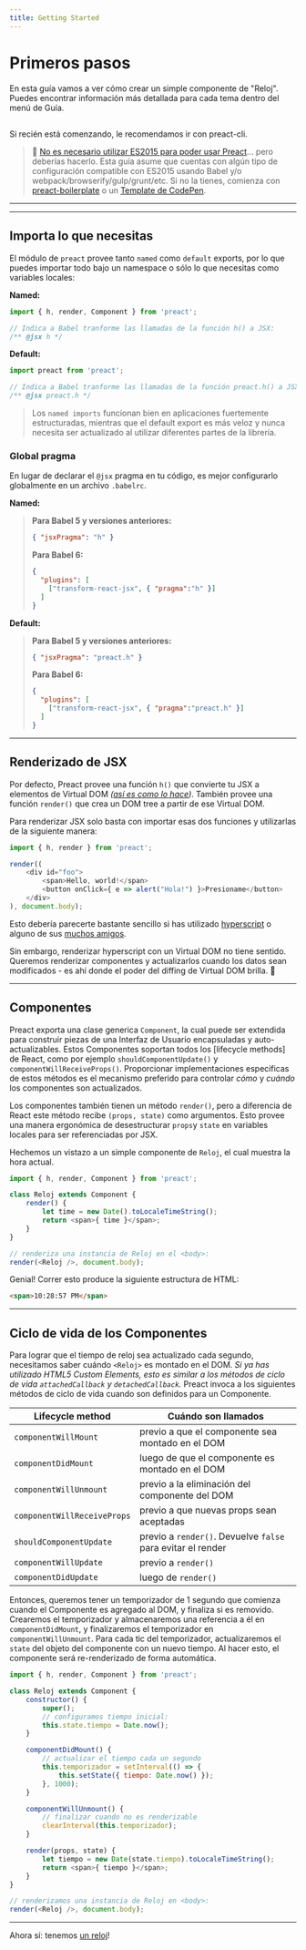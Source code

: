 ```yaml
---
title: Getting Started
---
```


# Primeros pasos

En esta guía vamos a ver cómo crear un simple componente de "Reloj". Puedes encontrar información más detallada para cada tema dentro del menú de Guía.

##

Si recién está comenzando, le recomendamos ir con preact-cli.


> :information_desk_person: [No es necesario utilizar ES2015 para poder usar Preact](https://github.com/developit/preact-without-babel)... pero deberías hacerlo. Esta guía asume que cuentas con algún tipo de configuración compatible con ES2015 usando Babel y/o webpack/browserify/gulp/grunt/etc. Si no la tienes, comienza con [preact-boilerplate] o un [Template de CodePen](http://codepen.io/developit/pen/pgaROe?editors=0010).

---

<div><toc></toc></div>

---

## Importa lo que necesitas

El módulo de `preact` provee tanto `named` como `default` exports, por lo que puedes importar todo bajo un namespace o sólo lo que necesitas como variables locales:

**Named:**

```js
import { h, render, Component } from 'preact';

// Indica a Babel tranforme las llamadas de la función h() a JSX:
/** @jsx h */
```

**Default:**

```js
import preact from 'preact';

// Indica a Babel tranforme las llamadas de la función preact.h() a JSX:
/** @jsx preact.h */
```

> Los `named imports` funcionan bien en aplicaciones fuertemente estructuradas, mientras que el default export es más veloz y nunca necesita ser actualizado al utilizar diferentes partes de la librería.

### Global pragma

En lugar de declarar el `@jsx` pragma en tu código, es mejor configurarlo globalmente en un archivo `.babelrc`.

**Named:**
>**Para Babel 5 y versiones anteriores:**
>
> ```json
> { "jsxPragma": "h" }
> ```
>
> **Para Babel 6:**
>
> ```json
> {
>   "plugins": [
>     ["transform-react-jsx", { "pragma":"h" }]
>   ]
> }
> ```

**Default:**
>**Para Babel 5 y versiones anteriores:**
>
> ```json
> { "jsxPragma": "preact.h" }
> ```
>
> **Para Babel 6:**
>
> ```json
> {
>   "plugins": [
>     ["transform-react-jsx", { "pragma":"preact.h" }]
>   ]
> }
> ```

---


## Renderizado de JSX

Por defecto, Preact provee una función `h()` que convierte tu JSX a elementos de Virtual DOM _([así es como lo hace](http://jasonformat.com/wtf-is-jsx))_. También provee una función `render()` que crea un DOM tree a partir de ese Virtual DOM.

Para renderizar JSX solo basta con importar esas dos funciones y utilizarlas de la siguiente manera:

```js
import { h, render } from 'preact';

render((
	<div id="foo">
		<span>Hello, world!</span>
		<button onClick={ e => alert("Hola!") }>Presioname</button>
	</div>
), document.body);
```


Esto debería parecerte bastante sencillo si has utilizado [hyperscript] o alguno de sus [muchos amigos](https://github.com/developit/vhtml).

Sin embargo, renderizar hyperscript con un Virtual DOM no tiene sentido. Queremos renderizar componentes y actualizarlos cuando los datos sean modificados - es ahí donde el poder del diffing de Virtual DOM brilla. :star2:


---


## Componentes

Preact exporta una clase generica `Component`, la cual puede ser extendida para construir piezas de una Interfaz de Usuario encapsuladas y auto-actualizables. Estos Componentes soportan todos los [lifecycle methods] de React, como por ejemplo `shouldComponentUpdate()` y `componentWillReceiveProps()`. Proporcionar implementaciones especificas de estos métodos es el mecanismo preferido para controlar _cómo_ y _cuándo_ los componentes son actualizados.

Los componentes también tienen un método `render()`, pero a diferencia de React este método recibe `(props, state)` como argumentos. Esto provee una manera ergonómica de desestructurar `props`y `state` en variables locales para ser referenciadas por JSX.

Hechemos un vistazo a un simple componente de `Reloj`, el cual muestra la hora actual.

```js
import { h, render, Component } from 'preact';

class Reloj extends Component {
	render() {
		let time = new Date().toLocaleTimeString();
		return <span>{ time }</span>;
	}
}

// renderiza una instancia de Reloj en el <body>:
render(<Reloj />, document.body);
```


Genial! Correr esto produce la siguiente estructura de HTML:

```html
<span>10:28:57 PM</span>
```


---


## Ciclo de vida de los Componentes

Para lograr que el tiempo de reloj sea actualizado cada segundo, necesitamos saber cuándo `<Reloj>` es montado en el DOM. _Si ya has utilizado HTML5 Custom Elements, esto es similar a los métodos de ciclo de vida `attachedCallback` y `detachedCallback`._ Preact invoca a los siguientes métodos de ciclo de vida cuando son definidos para un Componente.


| Lifecycle method            | Cuándo son llamados                                          |
|-----------------------------|--------------------------------------------------------------|
| `componentWillMount`        | previo a que el componente sea montado en el DOM             |
| `componentDidMount`         | luego de que el componente es montado en el DOM              |
| `componentWillUnmount`      | previo a la eliminación del componente del DOM               |
| `componentWillReceiveProps` | previo a que nuevas props sean aceptadas                     |
| `shouldComponentUpdate`     | previo a `render()`. Devuelve `false` para evitar el render  |
| `componentWillUpdate`       | previo a `render()`                                          |
| `componentDidUpdate`        | luego de `render()`                                          |



Entonces, queremos tener un temporizador de 1 segundo que comienza cuando el Componente es agregado al DOM, y finaliza si es removido. Crearemos el temporizador y almacenaremos una referencia a él en `componentDidMount`, y finalizaremos el temporizador en `componentWillUnmount`. Para cada tic del temporizador, actualizaremos el `state` del objeto del componente con un nuevo tiempo. Al hacer esto, el componente será re-renderizado de forma automática.

```js
import { h, render, Component } from 'preact';

class Reloj extends Component {
	constructor() {
		super();
		// configuramos tiempo inicial:
		this.state.tiempo = Date.now();
	}

	componentDidMount() {
		// actualizar el tiempo cada un segundo
		this.temporizador = setInterval(() => {
			this.setState({ tiempo: Date.now() });
		}, 1000);
	}

	componentWillUnmount() {
		// finalizar cuando no es renderizable
		clearInterval(this.temporizador);
	}

	render(props, state) {
		let tiempo = new Date(state.tiempo).toLocaleTimeString();
		return <span>{ tiempo }</span>;
	}
}

// renderizamos una instancia de Reloj en <body>:
render(<Reloj />, document.body);
```


---


Ahora sí: tenemos [un reloj](http://jsfiddle.net/developit/u9m5x0L7/embedded/result,js/)!



[preact-boilerplate]: https://github.com/developit/preact-boilerplate
[hyperscript]: https://github.com/dominictarr/hyperscript

